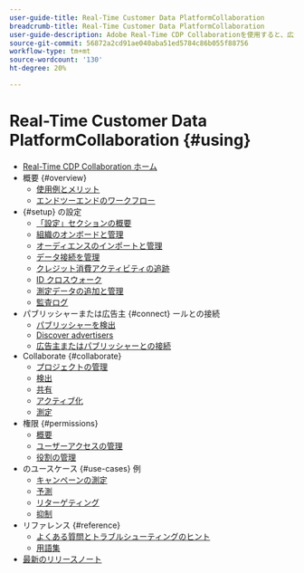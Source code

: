 ```yaml
---
user-guide-title: Real-Time Customer Data PlatformCollaboration
breadcrumb-title: Real-Time Customer Data PlatformCollaboration
user-guide-description: Adobe Real-Time CDP Collaborationを使用すると、広告主とパブリッシャーの間でシームレスで安全なデータ共有および共同作業が可能になり、リアルタイムのオーディエンスインサイトとパーソナライズされたマーケティング戦略が促進されます。
source-git-commit: 56872a2cd91ae040aba51ed5784c86b055f88756
workflow-type: tm+mt
source-wordcount: '130'
ht-degree: 20%

---
```



# Real-Time Customer Data PlatformCollaboration {#using}

* [Real-Time CDP Collaboration ホーム](./home.md)
* 概要 {#overview}
   * [使用例とメリット](./use-cases-benefits.md)
   * [エンドツーエンドのワークフロー](./end-to-end-workflow.md)
* {#setup} の設定
   * [「設定」セクションの概要](./setup/setup-overview.md)
   * [組織のオンボードと管理](./setup/onboard-organization.md)
   * [オーディエンスのインポートと管理](./setup/onboard-audiences.md)
   * [データ接続を管理](./setup/manage-data-connection.md)
   * [クレジット消費アクティビティの追跡](/help/guide/setup/my-activity.md)
   * [ID クロスウォーク](./setup/identity-crosswalk.md)
   * [測定データの追加と管理](./setup/onboard-measurement-data.md)
   * [監査ログ](./setup/audit-logs.md)
* パブリッシャーまたは広告主 {#connect} ールとの接続
   * [パブリッシャーを検出](./connect/discover-publishers.md)
   * [Discover advertisers](./connect/discover-advertisers.md)
   * [広告主またはパブリッシャーとの接続](./connect/establishing-connections.md)
* Collaborate {#collaborate}
   * [プロジェクトの管理](./collaborate/manage-projects.md)
   * [検出](./collaborate/discover.md)
   * [共有](./collaborate/share.md)
   * [アクティブ化](./collaborate/activate.md)
   * [測定](./collaborate/measure.md)
* 権限 {#permissions}
   * [概要](/help/guide/permissions/overview.md)
   * [ユーザーアクセスの管理](/help/guide/permissions/manage-user-access.md)
   * [役割の管理](/help/guide/permissions/manage-roles.md)
* のユースケース {#use-cases} 例
   * [キャンペーンの測定](./use-cases/campaign-measurement.md)
   * [予測](./use-cases/prospecting.md)
   * [リターゲティング](./use-cases/retargeting.md)
   * [抑制](./use-cases/suppression.md)
* リファレンス {#reference}
   * [よくある質問とトラブルシューティングのヒント](./faqs/common-questions.md)
   * [用語集](./glossary.md)
* [最新のリリースノート](/help/guide/release-notes/latest.md)
